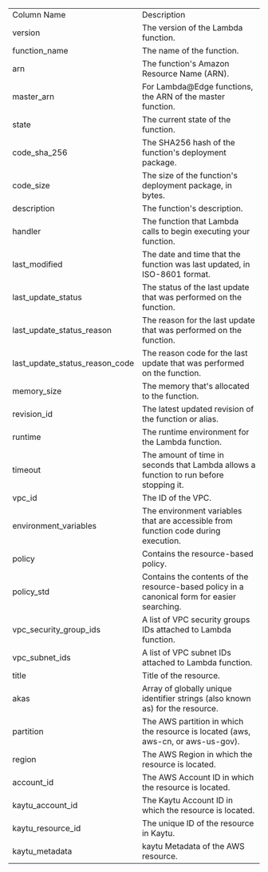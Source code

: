 <table>
	<tr><td>Column Name</td><td>Description</td></tr>
	<tr><td>version</td><td>The version of the Lambda function.</td></tr>
	<tr><td>function_name</td><td>The name of the function.</td></tr>
	<tr><td>arn</td><td>The function's Amazon Resource Name (ARN).</td></tr>
	<tr><td>master_arn</td><td>For Lambda@Edge functions, the ARN of the master function.</td></tr>
	<tr><td>state</td><td>The current state of the function.</td></tr>
	<tr><td>code_sha_256</td><td>The SHA256 hash of the function's deployment package.</td></tr>
	<tr><td>code_size</td><td>The size of the function's deployment package, in bytes.</td></tr>
	<tr><td>description</td><td>The function's description.</td></tr>
	<tr><td>handler</td><td>The function that Lambda calls to begin executing your function.</td></tr>
	<tr><td>last_modified</td><td>The date and time that the function was last updated, in ISO-8601 format.</td></tr>
	<tr><td>last_update_status</td><td>The status of the last update that was performed on the function.</td></tr>
	<tr><td>last_update_status_reason</td><td>The reason for the last update that was performed on the function.</td></tr>
	<tr><td>last_update_status_reason_code</td><td>The reason code for the last update that was performed on the function.</td></tr>
	<tr><td>memory_size</td><td>The memory that's allocated to the function.</td></tr>
	<tr><td>revision_id</td><td>The latest updated revision of the function or alias.</td></tr>
	<tr><td>runtime</td><td>The runtime environment for the Lambda function.</td></tr>
	<tr><td>timeout</td><td>The amount of time in seconds that Lambda allows a function to run before stopping it.</td></tr>
	<tr><td>vpc_id</td><td>The ID of the VPC.</td></tr>
	<tr><td>environment_variables</td><td>The environment variables that are accessible from function code during execution.</td></tr>
	<tr><td>policy</td><td>Contains the resource-based policy.</td></tr>
	<tr><td>policy_std</td><td>Contains the contents of the resource-based policy in a canonical form for easier searching.</td></tr>
	<tr><td>vpc_security_group_ids</td><td>A list of VPC security groups IDs attached to Lambda function.</td></tr>
	<tr><td>vpc_subnet_ids</td><td>A list of VPC subnet IDs attached to Lambda function.</td></tr>
	<tr><td>title</td><td>Title of the resource.</td></tr>
	<tr><td>akas</td><td>Array of globally unique identifier strings (also known as) for the resource.</td></tr>
	<tr><td>partition</td><td>The AWS partition in which the resource is located (aws, aws-cn, or aws-us-gov).</td></tr>
	<tr><td>region</td><td>The AWS Region in which the resource is located.</td></tr>
	<tr><td>account_id</td><td>The AWS Account ID in which the resource is located.</td></tr>
	<tr><td>kaytu_account_id</td><td>The Kaytu Account ID in which the resource is located.</td></tr>
	<tr><td>kaytu_resource_id</td><td>The unique ID of the resource in Kaytu.</td></tr>
	<tr><td>kaytu_metadata</td><td>kaytu Metadata of the AWS resource.</td></tr>
</table>